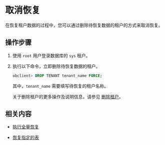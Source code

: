 取消恢复 
=========================

在恢复租户数据的过程中，您可以通过删除待恢复数据的租户的方式来取消恢复。

操作步骤 
-------------------------

1. 使用 `root` 用户登录数据库的 `sys` 租户。

   

2. 执行以下命令，立即删除待恢复数据的租户。

   ```sql
   obclient> DROP TENANT tenant_name FORCE;
   ```

   

   其中，`tenant_name` 需要填写待恢复的租户名称。

   关于删除租户的更多操作及说明信息，请参见 [删除租户](/zh-CN/5.administrator-guide/2.basic-database-management/4.manage-tenants-1/4.manage-tenants-2/5.delete-a-tenant.md)。
   




相关内容 
-------------------------

* [执行全量恢复](/zh-CN/5.administrator-guide/7.high-data-availability/2.backup-and-restoration-management-1/5.restore-data-1/2.perform-full-recovery-1.md)

  

* [恢复指定的表](/zh-CN/5.administrator-guide/7.high-data-availability/2.backup-and-restoration-management-1/5.restore-data-1/3.restore-a-specified-table-1.md)

  



